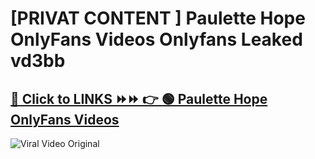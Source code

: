 
 # [PRIVAT CONTENT ] Paulette Hope OnlyFans Videos Onlyfans Leaked vd3bb

## <h2><a href="https://clipsfans.com/Paulette_Hope_OnlyFans_Videos&ref=git">🔗 Click to LINKS ⏩⏩ 👉 🟢 Paulette Hope OnlyFans Videos </a></h2>

<a href="https://clipsfans.com/Paulette_Hope_OnlyFans_Videos&ref=git" rel="nofollow" data-target="animated-image.originalLink"><img src="https://i.ibb.co.com/xMMVF88/686577567.gif" alt="Viral Video Original" style="max-width: 100%; display: inline-block;" data-target="animated-image.originalImage"></a>

